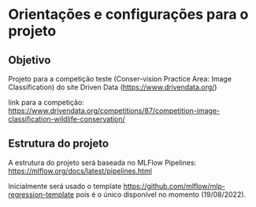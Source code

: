 # Orientações e configurações para o projeto

## Objetivo
Projeto para a competição teste (Conser-vision Practice Area: Image Classification) do site Driven Data (https://www.drivendata.org/)

link para a competição: https://www.drivendata.org/competitions/87/competition-image-classification-wildlife-conservation/

## Estrutura do projeto
A estrutura do projeto será baseada no MLFlow Pipelines: https://mlflow.org/docs/latest/pipelines.html

Inicialmente será usado o template https://github.com/mlflow/mlp-regression-template pois é o único disponível no momento (19/08/2022).